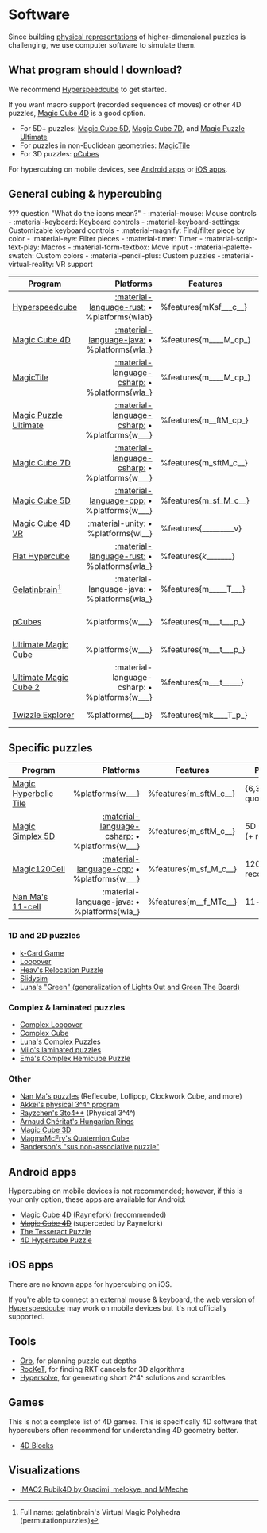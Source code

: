 # Software

Since building [physical representations](/puzzles/physical/index.md) of higher-dimensional puzzles is challenging, we use computer software to simulate them.

## What program should I download?

We recommend [Hyperspeedcube][hsc] to get started.

If you want macro support (recorded sequences of moves) or other 4D puzzles, [Magic Cube 4D][mc4d] is a good option.

- For 5D+ puzzles: [Magic Cube 5D][mc5d], [Magic Cube 7D][mc7d], and [Magic Puzzle Ultimate][mpu]
- For puzzles in non-Euclidean geometries: [MagicTile][mt]
- For 3D puzzles: [pCubes][pcubes]

For hypercubing on mobile devices, see [Android apps](#android-apps) or [iOS apps](#ios-apps).

## General cubing & hypercubing

<!-- %features{mksftMTcpv} -->
<!-- %platforms{wlab} -->

??? question "What do the icons mean?"
    - :material-mouse: Mouse controls
    - :material-keyboard: Keyboard controls
    - :material-keyboard-settings: Customizable keyboard controls
    - :material-magnify: Find/filter piece by color
    - :material-eye: Filter pieces
    - :material-timer: Timer
    - :material-script-text-play: Macros
    - :material-form-textbox: Move input
    - :material-palette-swatch: Custom colors
    - :material-pencil-plus: Custom puzzles
    - :material-virtual-reality: VR support

| Program                                     |                                                 Platforms | Features              | Puzzles                |
| ------------------------------------------- | --------------------------------------------------------: | --------------------- | ---------------------- |
| [Hyperspeedcube][hsc]                       |    [:material-language-rust:][hsc-src] • %platforms{wlab} | %features{mKsf___c__} | {1-9}^{3-4}^           |
| [Magic Cube 4D][mc4d]                       |   [:material-language-java:][mc4d-src] • %platforms{wla_} | %features{m____M_cp_} | 4D via Schläfli symbol |
| [MagicTile][mt]                             |   [:material-language-csharp:][mt-src] • %platforms{wla_} | %features{m____M_cp_} | 2D tilings             |
| [Magic Puzzle Ultimate][mpu]                |  [:material-language-csharp:][mpu-src] • %platforms{w___} | %features{m__ftM_cp_} | 3D+ doctrinaire        |
| [Magic Cube 7D][mc7d]                       | [:material-language-csharp:][mc7d-src] • %platforms{w___} | %features{m_sftM_c__} | {3-5}^{4-7}^           |
| [Magic Cube 5D][mc5d]                       |    [:material-language-cpp:][mc5d-src] • %platforms{w___} | %features{m_sf_M_c__} | {2-7}^5^               |
| [Magic Cube 4D VR][mc4d-vr]                 |                       :material-unity: • %platforms{wl__} | %features{_________v} | 3^4^                   |
| [Flat Hypercube][flat]                      |   [:material-language-rust:][flat-src] • %platforms{wla_} | %features{_k________} | {1-19}^{1-10}^         |
| [Gelatinbrain][gelatinbrain][^gelatinbrain] |               :material-language-java: • %platforms{wla_} | %features{m_____T___} | many cursed things     |
| [pCubes][pCubes]                            |                                          %platforms{w___} | %features{m___t___p_} | nearly every 3D puzzle |
| [Ultimate Magic Cube][umc]                  |                                          %platforms{w___} | %features{m___t___p_} | platonic 3D            |
| [Ultimate Magic Cube 2][umc]                |             :material-language-csharp: • %platforms{w___} | %features{m___t_____} | platonic + misc 3D     |
| [Twizzle Explorer][twizzle-alpha]           |                                          %platforms{___b} | %features{mk____T_p_} | many 3D puzzles        |

[hsc]: /software/hyperspeedcube.md
[hsc-src]: https://github.com/HactarCE/Hyperspeedcube
[mc4d]: /software/magiccube4d.md
[mc4d-src]: https://github.com/cutelyaware/magiccube4d
[mt]: http://roice3.org/magictile/
[mt-src]: https://github.com/roice3/MagicTile
[mpu]: /software/magicpuzzleultimate.md
[mpu-src]: https://github.com/cutelyaware/MPUlt
[mc5d]: http://www.gravitation3d.com/magiccube5d/
[mc5d-src]: https://github.com/roice3/MagicCube5D
[mc7d]: https://superliminal.com/andrey/mc7d/
[mc7d-src]: https://superliminal.com/andrey/mc7d/MC7D-src-orig.zip
[mc4d-vr]: https://store.steampowered.com/app/2413000/Magic_Cube_4D_VR/
[flat]: https://github.com/milojacquet/flat-hypercube
[flat-src]: https://github.com/milojacquet/flat-hypercube
[gelatinbrain]: https://github.com/Hypercubers/gelatinbrain/
[pCubes]: https://twistypuzzles.com/forum/viewtopic.php?t=27054
[umc]: http://www.ultimatemagiccube.com/
[twizzle-alpha]: https://alpha.twizzle.net/explore/

[^gelatinbrain]: Full name: gelatinbrain's Virtual Magic Polyhedra (permutationpuzzles)

## Specific puzzles

| Program                                     |                                                 Platforms | Features              | Puzzle                   |
| ------------------------------------------- | --------------------------------------------------------: | --------------------- | ------------------------ |
| [Magic Hyperbolic Tile][mht633]             |                                          %platforms{w___} | %features{m_sftM_c__} | {6,3,3} (7 quotients)    |
| [Magic Simplex 5D][ms5d]                    | [:material-language-csharp:][ms5d-src] • %platforms{w___} | %features{m_sftM_c__} | 5D simplex (+ recuts)    |
| [Magic120Cell][m120c]                       |   [:material-language-cpp:][m120c-src] • %platforms{w___} | %features{m_sf_M_c__} | 120-cell (+ recolorings) |
| [Nan Ma's 11-cell][11cell]                  |               :material-language-java: • %platforms{wla_} | %features{m__f_MTc__} | 11-cell                  |

[ms5d]: https://superliminal.com/andrey/ms5d/
[ms5d-src]: https://superliminal.com/andrey/ms5d/Simplex5dSrc.zip
[m120c]: http://www.gravitation3d.com/magic120cell/
[m120c-src]: https://github.com/roice3/Magic120Cell
[11cell]: https://superliminal.com/cube/ElevenCell.jar
[mht633]: https://superliminal.com/andrey/mht633/

### 1D and 2D puzzles

- [k-Card Game](https://masonhorne.github.io/k-Card-Game/)
- [Loopover](https://loopover.xyz/)
- [Heav's Relocation Puzzle](https://github.com/heav-4/relocation)
- [Slidysim](https://www.slidysim.com/)
- [Luna's "Green" (generalization of Lights Out and Green The Board)](https://github.com/Sonicpineapple/Green)

### Complex & laminated puzzles

- [Complex Loopover](https://milojacquet.com/loopover/complex)
- [Complex Cube](https://twistypuzzles.com/forum/viewtopic.php?f=1&t=22353)
- [Luna's Complex Puzzles](https://sonicpineapple.github.io/Complex-Puzzles/Complex.html)
- [Milo's laminated puzzles](https://github.com/milojacquet/laminated)
- [Ema's Complex Hemicube Puzzle](https://github.com/OneTrickPoro/Complex-Hemicube-Puzzle)

### Other

- [Nan Ma's puzzles](https://www.nan.ma/) (Reflecube, Lollipop, Clockwork Cube, and more)
- [Akkei's physical 3^4^ program][akkei-phys]
- [Rayzchen's 3to4++](https://github.com/rayzchen/3to4pp) (Physical 3^4^)
- [Arnaud Chéritat's Hungarian Rings](https://www.math.univ-toulouse.fr/~cheritat/AppletsDivers/AnneauxHongrois/)
- [Magic Cube 3D](https://github.com/rzhao271/MC3D/releases/latest/)
- [MagmaMcFry's Quaternion Cube](https://magmamcfry.github.io/QuaternionCube/)
- [Banderson's "sus non-associative puzzle"](https://github.com/lopidoff/sus-non-ass-puzzle-family)

[akkei-phys]: https://drive.google.com/drive/folders/1xBEKkGYIFKSAcIgJjPCIx_W0vdJawuZ0

## Android apps

Hypercubing on mobile devices is not recommended; however, if this is your only option, these apps are available for Android:

- [Magic Cube 4D (Raynefork)](https://play.google.com/store/apps/details?id=me.rayzz.magiccube4d) (recommended)
- <strike>[Magic Cube 4D](https://play.google.com/store/apps/details?id=com.superliminal.magiccube4d)</strike> (superceded by Raynefork)
- [The Tesseract Puzzle](https://play.google.com/store/apps/details?id=com.MadMagics.OpenGL_Shaders)
- [4D Hypercube Puzzle](https://play.google.com/store/apps/details?id=com.tesseract_game&hl=en_US&gl=US)

## iOS apps

There are no known apps for hypercubing on iOS.

If you're able to connect an external mouse & keyboard, the [web version of Hyperspeedcube][hsc-web] may work on mobile devices but it's not officially supported.

[hsc-web]: https://hypercubing.xyz/hyperspeedcube/

## Tools

- [Orb](https://milojacquet.com/twisty/orb), for planning puzzle cut depths
- [RocKeT](https://github.com/HactarCE/rocket), for finding RKT cancels for 3D algorithms
- [Hypersolve](https://github.com/ajtaurence/Hypersolve), for generating short 2^4^ solutions and scrambles

## Games

This is not a complete list of 4D games. This is specifically 4D software that hypercubers often recommend for understanding 4D geometry better.

- [4D Blocks](https://www.urticator.net/blocks/)

## Visualizations

- [IMAC2 Rubik4D by Oradimi, melokye, and MMeche](https://github.com/melokye/IMAC2_Rubik4D)
